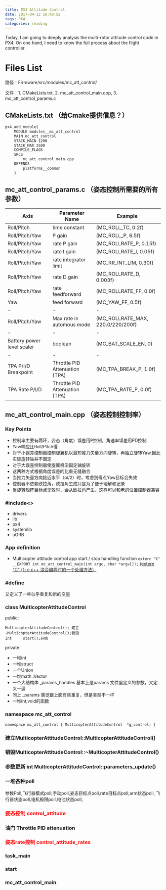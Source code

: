 ```yaml
---
title: PX4 Attitude Control
date: 2017-04-12 16:48:52
tags: PX4
categories: reading
---
```


Today, I am going to deeply analysis the multi-rotor attitude control code in PX4. 
On one hand, I need to know the full process about the flight controller.

# Files List

路径：Firmware/src/modules/mc_att_control/

文件：1. CMakeLists.txt, 2. mc_att_control_main.cpp, 3. mc_att_control_params.c
<!-- more -->

## CMakeLists.txt （给Cmake提供信息？）

```bash
px4_add_module(
    MODULE modules__mc_att_control
    MAIN mc_att_control
    STACK_MAIN 1200
    STACK_MAX 3500
    COMPILE_FLAGS
    SRCS
        mc_att_control_main.cpp
    DEPENDS
        platforms__common
    )
```

## mc_att_control_params.c （姿态控制所需要的所有参数）

| Axis          | Parameter Name       |Example|
| --------------|--------------------------|-------|
| Roll/Pitch    | time constant        |(MC_ROLL_TC, 0.2f)|
| Roll/Pitch/Yaw| P gain               |(MC_ROLL_P, 6.5f)|
| Roll/Pitch/Yaw| rate P gain          |(MC_ROLLRATE_P, 0.15f)|
| Roll/Pitch/Yaw| rate I gain          |(MC_ROLLRATE_I, 0.05f)|
| Roll/Pitch/Yaw| rate integrator limit|(MC_RR_INT_LIM, 0.30f)|
| Roll/Pitch/Yaw| rate D gain          |(MC_ROLLRATE_D, 0.003f)|
| Roll/Pitch/Yaw| rate feedforward     |(MC_ROLLRATE_FF, 0.0f)|
| Yaw           |feed forward          |(MC_YAW_FF, 0.5f)
| -             |    -                 |-|
| Roll/Pitch/Yaw| Max rate in automous mode|(MC_ROLLRATE_MAX, 220.0/220/200f)
|-                          | -                              | -                      |
|Battery power level scaler | boolean                        |(MC_BAT_SCALE_EN, 0)    |
|-                          |-                               | -                      |
| TPA P/I/D Breakpoint      | Throttle PID Attenuation (TPA) | (MC_TPA_BREAK_P, 1.0f) |
| TPA Rate P/I/D  | Throttle PID Attenuation (TPA)  |  (MC_TPA_RATE_P, 0.0f)|

## mc_att_control_main.cpp （姿态控制控制率）

### Key Points

- 控制率主要有两环，姿态（角度）误差用P控制，角速率误差用PD控制
- Yaw响应比Roll/Pitch慢
- 对于小误差控制器控制旋翼机以最短推力矢量方向旋转，再独立旋转Yaw,因此实际旋转轴并不固定
- 对于大误差控制器使旋翼机沿固定轴旋转
- 这两种方式根据角度误差的比重无缝融合
- 当推力矢量方向接近水平（pi/2）时，考虑到奇点Yaw目标会失效
- 控制器不依赖欧拉角，欧拉角生成只是为了便于理解和记录
- 当旋转矩阵目标点无效时，会从欧拉角产生，这样可以和老的位置控制器兼容

### #include<>

- drivers
- lib
- px4
- systemlib
- uORB

### App definition

* Multicopter attitude control app start / stop handling function
`
    extern "C" __EXPORT int mc_att_control_main(int argc, char *argv[]);
`
<u>(extern "C" {}: c,c++ 混合编程时的一个处理方法）</u>

### #define
又定义了一些似乎重复和新的变量

### class MulticopterAttitudeControl 
public:

    MulticopterAttitudeControl(); 建立
    ~MulticopterAttitudeControl();销毁
    int		start();开始
    
private:

   - 一堆int
   - 一堆struct
   - 一个Union
   - 一堆math::Vector
   - 一个大结构体 _params_handles 基本上是params 文件里定义的参数，又定义一遍
   - 同上 _params 感觉跟上面有些重复，但是类型不一样
   - 一堆int,void的函数

### namespace mc_att_control
`
namespace mc_att_control
{
    MulticopterAttitudeControl	*g_control;
}
`
### 建立MulticopterAttitudeControl::MulticopterAttitudeControl()

### 销毁MulticopterAttitudeControl::~MulticopterAttitudeControl()

### 参数更新 int MulticopterAttitudeControl::parameters_update()

### 一堆各种poll 
参数Poll,飞行器模式poll,手动poll,姿态目标点poll,rate目标点poll,arm状态poll,
飞行器状态poll,电机极限poll,电池状态poll,

### <font color=red>姿态控制 control_attitude</font>

### 油门 Throttle PID attenuation

### <font color=red>姿态rate控制 control_attitude_rates</font>

### task_main

### start

### mc_att_control_main
